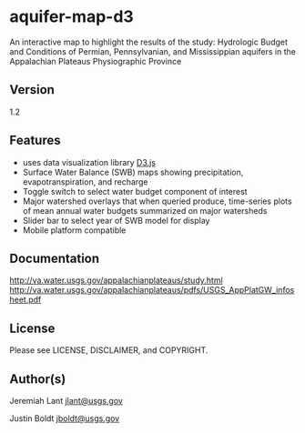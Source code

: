 # aquifer-map-d3

An interactive map to highlight the results of the study:
Hydrologic Budget and Conditions of Permian, Pennsylvanian, and Mississippian aquifers in the Appalachian Plateaus Physiographic Province

## Version
1.2

## Features
* uses data visualization library [D3.js](http://d3js.org/)
* Surface Water Balance (SWB) maps showing precipitation, evapotranspiration, and recharge
* Toggle switch to select water budget component of interest
* Major watershed overlays that when queried produce, time-series plots of mean annual water budgets summarized on major watersheds 
* Slider bar to select year of SWB model for display 
* Mobile platform compatible

## Documentation

http://va.water.usgs.gov/appalachianplateaus/study.html
http://va.water.usgs.gov/appalachianplateaus/pdfs/USGS_AppPlatGW_infosheet.pdf

## License

Please see LICENSE, DISCLAIMER, and COPYRIGHT.

## Author(s)

Jeremiah Lant
jlant@usgs.gov

Justin Boldt
jboldt@usgs.gov